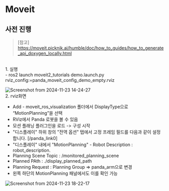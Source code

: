 # Moveit
## 사전 진행
> [참고] https://moveit.picknik.ai/humble/doc/how_to_guides/how_to_generate_api_doxygen_locally.html
<br/> 
1. 실행 <br/> 
   - ros2 launch moveit2_tutorials demo.launch.py rviz_config:=panda_moveit_config_demo_empty.rviz

![Screenshot from 2024-11-23 14-24-27](https://github.com/user-attachments/assets/0ca170b1-7c3e-4e24-947f-893ea1bad006)
<br/> 
2. rviz화면
   - Add - moveit_ros_visualization 폴더에서 DisplayType으로 “MotionPlanning”을 선택
   - RViz에서 Panda 로봇을 볼 수 있음
   - 모션 플래닝 플러그인을 로드 -> 구성 시작
   - "디스플레이" 하위 창의 "전역 옵션" 탭에서 고정 프레임 필드를 다음과 같이 설정합니다. [/panda_link0]
   - "디스플레이" 내에서 "MotionPlanning" - Robot Description : robot_description.
   - Planning Scene Topic : /monitored_planning_scene
   - Planned PAth : ./display_planned_path
   - Planning Request : Planning Group => panda_arm으로 변경
   - 왼쪽 하단의 MotionPlanning 패널에서도 이를 확인 가능

![Screenshot from 2024-11-23 18-22-17](https://github.com/user-attachments/assets/3008e64c-4c52-4a84-9408-5786fb6a3705)

